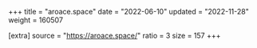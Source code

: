 +++
title = "aroace.space"
date = "2022-06-10"
updated = "2022-11-28"
weight = 160507

[extra]
source = "https://aroace.space/"
ratio = 3
size = 157
+++
